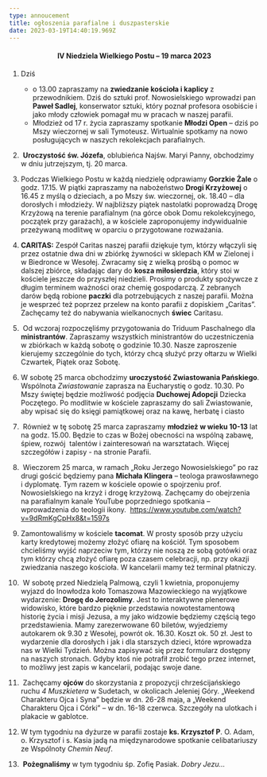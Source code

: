 ```yaml
---
type: annoucement
title: ogłoszenia parafialne i duszpasterskie
date: 2023-03-19T14:40:19.969Z
---
```

<h4 style="text-align:center;">IV Niedziela Wielkiego Postu – 19 marca 2023</h4>

1. Dziś 

   * o 13.00 zapraszamy na **zwiedzanie kościoła i kaplicy** z przewodnikiem. Dziś do sztuki prof. Nowosielskiego wprowadzi pan **Paweł Sadlej**, konserwator sztuki, który poznał profesora osobiście i jako młody człowiek pomagał mu w pracach w naszej parafii.
   * Młodzież od 17 r. życia zapraszamy spotkanie **Młodzi Open** – dziś po Mszy wieczornej w sali Tymoteusz. Wirtualnie spotkamy na nowo posługujących w naszych rekolekcjach parafialnych. 
2.  **Uroczystość św. Józefa**, oblubieńca Najśw. Maryi Panny, obchodzimy w dniu jutrzejszym, tj. 20 marca.
3. Podczas Wielkiego Postu w każdą niedzielę odprawiamy **Gorzkie Żale** o godz. 17.15. W piątki zapraszamy na nabożeństwo **Drogi Krzyżowej** o 16.45 z myślą o dzieciach, a po Mszy św. wieczornej, ok. 18.40 – dla dorosłych i młodzieży. W najbliższy piątek nastolatki poprowadzą Drogę Krzyżową na terenie parafialnym (na górce obok Domu rekolekcyjnego, początek przy garażach), a w kościele zaproponujemy indywidualnie przeżywaną modlitwę w oparciu o przygotowane rozważania.
4. **CARITAS:** Zespół Caritas naszej parafii dziękuje tym, którzy włączyli się przez ostatnie dwa dni w zbiórkę żywności w sklepach KM w Zielonej i w Biedronce w Wesołej. Zwracamy się z wielką prośbą o pomoc w dalszej zbiórce, składając dary do **kosza miłosierdzia**, który stoi w kościele jeszcze do przyszłej niedzieli. Prosimy o produkty spożywcze z długim terminem ważności oraz chemię gospodarczą. Z zebranych darów będą robione **paczki** dla potrzebujących z naszej parafii. Można je wesprzeć też poprzez przelew na konto parafii z dopiskiem „Caritas”. Zachęcamy też do nabywania wielkanocnych **świec** Caritasu.  
5.  Od wczoraj rozpoczęliśmy przygotowania do Triduum Paschalnego dla **ministrantów**. Zapraszamy wszystkich ministrantów do uczestniczenia w zbiórkach w każdą sobotę o godzinie 10.30. Nasze zaproszenie kierujemy szczególnie do tych, którzy chcą służyć przy ołtarzu w Wielki Czwartek, Piątek oraz Sobotę.
6. W sobotę 25 marca obchodzimy **uroczystość Zwiastowania Pańskiego**. Wspólnota *Zwiastowanie* zaprasza na Eucharystię o godz. 10.30. Po Mszy świętej będzie możliwość podjęcia **Duchowej Adopcji** Dziecka Poczętego. Po modlitwie w kościele zapraszamy do sali Zwiastowanie, aby wpisać się do księgi pamiątkowej oraz na kawę, herbatę i ciasto
7.  Również w tę sobotę 25 marca zapraszamy **młodzież w wieku 10-13** lat na godz. 15.00. Będzie to czas w Bożej obecności na wspólną zabawę, śpiew, rozwój  talentów i zainteresowań na warsztatach. Więcej szczegółów i zapisy - na stronie Parafii.
8.  Wieczorem 25 marca, w ramach „Roku Jerzego Nowosielskiego” po raz drugi gościć będziemy pana **Michała Klingera** – teologa prawosławnego i dyplomatę. Tym razem w kościele opowie o spojrzeniu prof. Nowosielskiego na krzyż i drogę krzyżową. Zachęcamy do obejrzenia na parafialnym kanale YouTube poprzedniego spotkania – wprowadzenia do teologii ikony.  <https://www.youtube.com/watch?v=9dRmKgCpHx8&t=1597s>
9. Zamontowaliśmy w kościele **tacomat**. W prosty sposób przy użyciu karty kredytowej możemy złożyć ofiarę na kościół. Tym sposobem chcieliśmy wyjść naprzeciw tym, którzy nie noszą ze sobą gotówki oraz tym którzy chcą złożyć ofiarę poza czasem celebracji, np. przy okazji zwiedzania naszego kościoła. W kancelarii mamy też terminal płatniczy.
10.  W sobotę przed Niedzielą Palmową, czyli 1 kwietnia, proponujemy wyjazd do Inowłodza koło Tomaszowa Mazowieckiego na wyjątkowe wydarzenie: **Drogę do Jerozolimy**. Jest to interaktywne plenerowe widowisko, które bardzo pięknie przedstawia nowotestamentową historię życia i misji Jezusa, a my jako widzowie będziemy częścią tego przedstawienia. Mamy zarezerwowane 60 biletów, wyjedziemy autokarem ok 9.30 z Wesołej, powrót ok. 16.30. Koszt ok. 50 zł. Jest to wydarzenie dla dorosłych i jak i dla starszych dzieci, które wprowadza nas w Wielki Tydzień. Można zapisywać się przez formularz dostępny na naszych stronach. Gdyby ktoś nie potrafił zrobić tego przez internet, to możliwy jest zapis w kancelarii, podając swoje dane.
11.  Zachęcamy **ojców** do skorzystania z propozycji chrześcijańskiego ruchu *4 Muszkietera* w Sudetach, w okolicach Jeleniej Góry. „Weekend Charakteru Ojca i Syna” będzie w dn. 26-28 maja, a „Weekend Charakteru Ojca i Córki” – w dn. 16-18 czerwca. Szczegóły na ulotkach i plakacie w gablotce.
12. W tym tygodniu na dyżurze w parafii zostaje **ks. Krzysztof P**. O. Adam, o. Krzysztof i s. Kasia jadą na międzynarodowe spotkanie celibatariuszy ze Wspólnoty *Chemin Neuf*.
13.  **Pożegnaliśmy** w tym tygodniu śp. Zofię Pasiak. *Dobry Jezu…*

<!--EndFragment-->